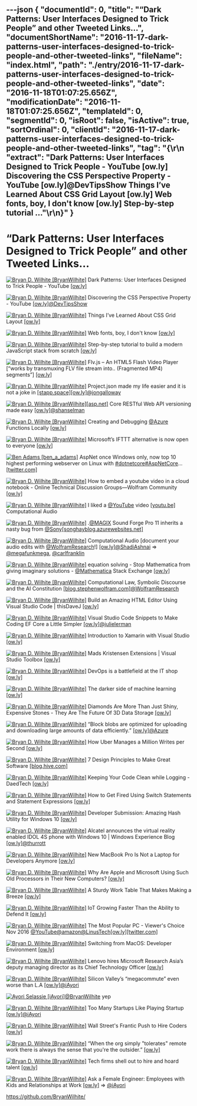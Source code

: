 ---json
{
  "documentId": 0,
  "title": "“Dark Patterns: User Interfaces Designed to Trick People” and other Tweeted Links…",
  "documentShortName": "2016-11-17-dark-patterns-user-interfaces-designed-to-trick-people-and-other-tweeted-links",
  "fileName": "index.html",
  "path": "./entry/2016-11-17-dark-patterns-user-interfaces-designed-to-trick-people-and-other-tweeted-links",
  "date": "2016-11-18T01:07:25.656Z",
  "modificationDate": "2016-11-18T01:07:25.656Z",
  "templateId": 0,
  "segmentId": 0,
  "isRoot": false,
  "isActive": true,
  "sortOrdinal": 0,
  "clientId": "2016-11-17-dark-patterns-user-interfaces-designed-to-trick-people-and-other-tweeted-links",
  "tag": "{\r\n  \"extract\": \"Dark Patterns: User Interfaces Designed to Trick People - YouTube [ow.ly] Discovering the CSS Perspective Property - YouTube [ow.ly]@DevTipsShow Things I’ve Learned About CSS Grid Layout [ow.ly] Web fonts, boy, I don't know [ow.ly] Step-by-step tutorial ...\"\r\n}"
}
---

# “Dark Patterns: User Interfaces Designed to Trick People” and other Tweeted Links…

[<img alt="Bryan D. Wilhite [BryanWilhite]" src="https://songhay.blob.core.windows.net/shared-social-twitter/BryanWilhite.jpeg">](http://songhayblog.azurewebsites.net/ "Bryan D. Wilhite [BryanWilhite]") Dark Patterns: User Interfaces Designed to Trick People - YouTube [[ow.ly]](https://www.youtube.com/watch?v=1KVyFio8gw4)

[<img alt="Bryan D. Wilhite [BryanWilhite]" src="https://songhay.blob.core.windows.net/shared-social-twitter/BryanWilhite.jpeg">](http://songhayblog.azurewebsites.net/ "Bryan D. Wilhite [BryanWilhite]") Discovering the CSS Perspective Property - YouTube [[ow.ly]](https://www.youtube.com/watch?v=8NGNKBIA_eI)[@DevTipsShow](http://twitter.com/DevTipsShow)

[<img alt="Bryan D. Wilhite [BryanWilhite]" src="https://songhay.blob.core.windows.net/shared-social-twitter/BryanWilhite.jpeg">](http://songhayblog.azurewebsites.net/ "Bryan D. Wilhite [BryanWilhite]") Things I’ve Learned About CSS Grid Layout [[ow.ly]](https://css-tricks.com/things-ive-learned-css-grid-layout/?platform=hootsuite)

[<img alt="Bryan D. Wilhite [BryanWilhite]" src="https://songhay.blob.core.windows.net/shared-social-twitter/BryanWilhite.jpeg">](http://songhayblog.azurewebsites.net/ "Bryan D. Wilhite [BryanWilhite]") Web fonts, boy, I don't know [[ow.ly]](http://meowni.ca/posts/web-fonts/?platform=hootsuite)

[<img alt="Bryan D. Wilhite [BryanWilhite]" src="https://songhay.blob.core.windows.net/shared-social-twitter/BryanWilhite.jpeg">](http://songhayblog.azurewebsites.net/ "Bryan D. Wilhite [BryanWilhite]") Step-by-step tutorial to build a modern JavaScript stack from scratch [[ow.ly]](https://github.com/verekia/js-stack-from-scratch?platform=hootsuite)

[<img alt="Bryan D. Wilhite [BryanWilhite]" src="https://songhay.blob.core.windows.net/shared-social-twitter/BryanWilhite.jpeg">](http://songhayblog.azurewebsites.net/ "Bryan D. Wilhite [BryanWilhite]") Flv.js – An HTML5 Flash Video Player [“works by transmuxing FLV file stream into.. (Fragmented MP4) segments”] [[ow.ly]](https://github.com/Bilibili/flv.js?platform=hootsuite)

[<img alt="Bryan D. Wilhite [BryanWilhite]" src="https://songhay.blob.core.windows.net/shared-social-twitter/BryanWilhite.jpeg">](http://songhayblog.azurewebsites.net/ "Bryan D. Wilhite [BryanWilhite]") Project.json made my life easier and it is not a joke in [[stapp.space]](http://Stapp.space)[[ow.ly]](https://stapp.space/project-json-made-my-life-easier-and-it-is-not-a-joke/)[@jongalloway](http://twitter.com/jongalloway)

[<img alt="Bryan D. Wilhite [BryanWilhite]" src="https://songhay.blob.core.windows.net/shared-social-twitter/BryanWilhite.jpeg">](http://songhayblog.azurewebsites.net/ "Bryan D. Wilhite [BryanWilhite]")[[asp.net]](http://ASP.NET) Core RESTful Web API versioning made easy [[ow.ly]](https://www.hanselman.com/blog/ASPNETCoreRESTfulWebAPIVersioningMadeEasy.aspx?platform=hootsuite)[@shanselman](http://twitter.com/shanselman)

[<img alt="Bryan D. Wilhite [BryanWilhite]" src="https://songhay.blob.core.windows.net/shared-social-twitter/BryanWilhite.jpeg">](http://songhayblog.azurewebsites.net/ "Bryan D. Wilhite [BryanWilhite]") Creating and Debugging [@Azure](http://twitter.com/Azure) Functions Locally [[ow.ly]](http://ow.ly/JVHV305KsY9)

[<img alt="Bryan D. Wilhite [BryanWilhite]" src="https://songhay.blob.core.windows.net/shared-social-twitter/BryanWilhite.jpeg">](http://songhayblog.azurewebsites.net/ "Bryan D. Wilhite [BryanWilhite]") Microsoft’s IFTTT alternative is now open to everyone [[ow.ly]](https://www.theverge.com/2016/11/1/13491500/microsoft-flow-ifttt-available-now?platform=hootsuite)

[<img alt="Ben Adams [ben_a_adams]" src="https://songhay.blob.core.windows.net/shared-social-twitter/ben_a_adams.jpg">](http://www.ageofascent.com/author/ben_a_adams/ "Ben Adams [ben_a_adams]") AspNet once Windows only, now top 10 highest performing webserver on Linux with [#dotnetcore](http://twitter.com/search?q=%23dotnetcore)[#AspNetCore](http://twitter.com/search?q=%23AspNetCore)… [[twitter.com]](https://twitter.com/i/web/status/798940941159571457)

[<img alt="Bryan D. Wilhite [BryanWilhite]" src="https://songhay.blob.core.windows.net/shared-social-twitter/BryanWilhite.jpeg">](http://songhayblog.azurewebsites.net/ "Bryan D. Wilhite [BryanWilhite]") How to embed a youtube video in a cloud notebook - Online Technical Discussion Groups—Wolfram Community [[ow.ly]](https://community.wolfram.com/groups/-/m/t/410913?p_p_auth=IexdT3VO)

[<img alt="Bryan D. Wilhite [BryanWilhite]" src="https://songhay.blob.core.windows.net/shared-social-twitter/BryanWilhite.jpeg">](http://songhayblog.azurewebsites.net/ "Bryan D. Wilhite [BryanWilhite]") I liked a [@YouTube](http://twitter.com/YouTube) video [[youtu.be]](http://youtu.be/JCk5BUryxnY?a) Computational Audio

[<img alt="Bryan D. Wilhite [BryanWilhite]" src="https://songhay.blob.core.windows.net/shared-social-twitter/BryanWilhite.jpeg">](http://songhayblog.azurewebsites.net/ "Bryan D. Wilhite [BryanWilhite]") .[@MAGIX](http://twitter.com/MAGIX) Sound Forge Pro 11 inherits a nasty bug from [@Sony](http://twitter.com/Sony)[[songhayblog.azurewebsites.net]](http://songhayblog.azurewebsites.net/entry/magix-sound-forge-pro-11-inherits-a-nasty-bug-from-sony)

[<img alt="Bryan D. Wilhite [BryanWilhite]" src="https://songhay.blob.core.windows.net/shared-social-twitter/BryanWilhite.jpeg">](http://songhayblog.azurewebsites.net/ "Bryan D. Wilhite [BryanWilhite]") Computational Audio [document your audio edits with [@WolframResearch](http://twitter.com/WolframResearch)!] [[ow.ly]](https://www.youtube.com/watch?v=JCk5BUryxnY)[@ShadiAshnai](http://twitter.com/ShadiAshnai) => [@megafunkmega](http://twitter.com/megafunkmega), [@carlfranklin](http://twitter.com/carlfranklin)

[<img alt="Bryan D. Wilhite [BryanWilhite]" src="https://songhay.blob.core.windows.net/shared-social-twitter/BryanWilhite.jpeg">](http://songhayblog.azurewebsites.net/ "Bryan D. Wilhite [BryanWilhite]") equation solving - Stop Mathematica from giving imaginary solutions - [@Mathematica](http://twitter.com/Mathematica) Stack Exchange [[ow.ly]](https://mathematica.stackexchange.com/questions/20294/stop-mathematica-from-giving-imaginary-solutions)

[<img alt="Bryan D. Wilhite [BryanWilhite]" src="https://songhay.blob.core.windows.net/shared-social-twitter/BryanWilhite.jpeg">](http://songhayblog.azurewebsites.net/ "Bryan D. Wilhite [BryanWilhite]") Computational Law, Symbolic Discourse and the AI Constitution [[blog.stephenwolfram.com]](http://blog.stephenwolfram.com/2016/10/computational-law-symbolic-discourse-and-the-ai-constitution/)[@WolframResearch](http://twitter.com/WolframResearch)

[<img alt="Bryan D. Wilhite [BryanWilhite]" src="https://songhay.blob.core.windows.net/shared-social-twitter/BryanWilhite.jpeg">](http://songhayblog.azurewebsites.net/ "Bryan D. Wilhite [BryanWilhite]") Build an Amazing HTML Editor Using Visual Studio Code | thisDaveJ [[ow.ly]](https://thisdavej.com/build-an-amazing-html-editor-using-visual-studio-code/)

[<img alt="Bryan D. Wilhite [BryanWilhite]" src="https://songhay.blob.core.windows.net/shared-social-twitter/BryanWilhite.jpeg">](http://songhayblog.azurewebsites.net/ "Bryan D. Wilhite [BryanWilhite]") Visual Studio Code Snippets to Make Coding EF Core a Little Simpler [[ow.ly]](http://thedatafarm.com/tools/visual-studio-code-snippets-for-make-coding-ef-core-a-little-simpler/?platform=hootsuite)[@julielerman](http://twitter.com/julielerman)

[<img alt="Bryan D. Wilhite [BryanWilhite]" src="https://songhay.blob.core.windows.net/shared-social-twitter/BryanWilhite.jpeg">](http://songhayblog.azurewebsites.net/ "Bryan D. Wilhite [BryanWilhite]") Introduction to Xamarin with Visual Studio [[ow.ly]](https://www.youtube.com/watch?v=wRfBwRQC5SU)

[<img alt="Bryan D. Wilhite [BryanWilhite]" src="https://songhay.blob.core.windows.net/shared-social-twitter/BryanWilhite.jpeg">](http://songhayblog.azurewebsites.net/ "Bryan D. Wilhite [BryanWilhite]") Mads Kristensen Extensions | Visual Studio Toolbox [[ow.ly]](https://channel9.msdn.com/Shows/Visual-Studio-Toolbox/Mads-Kristensen-Extensions?platform=hootsuite)

[<img alt="Bryan D. Wilhite [BryanWilhite]" src="https://songhay.blob.core.windows.net/shared-social-twitter/BryanWilhite.jpeg">](http://songhayblog.azurewebsites.net/ "Bryan D. Wilhite [BryanWilhite]") DevOps is a battlefield at the IT shop [[ow.ly]](https://opensource.com/open-organization/16/11/devops-battlefield)

[<img alt="Bryan D. Wilhite [BryanWilhite]" src="https://songhay.blob.core.windows.net/shared-social-twitter/BryanWilhite.jpeg">](http://songhayblog.azurewebsites.net/ "Bryan D. Wilhite [BryanWilhite]") The darker side of machine learning [[ow.ly]](https://techcrunch.com/2016/10/26/the-darker-side-of-machine-learning/?platform=hootsuite)

[<img alt="Bryan D. Wilhite [BryanWilhite]" src="https://songhay.blob.core.windows.net/shared-social-twitter/BryanWilhite.jpeg">](http://songhayblog.azurewebsites.net/ "Bryan D. Wilhite [BryanWilhite]") Diamonds Are More Than Just Shiny, Expensive Stones - They Are The Future Of 3D Data Storage [[ow.ly]](https://www.iafrikan.com/2016/10/28/diamonds-are-more-than-just-shiny-expensive-stones-they-are-the-future-of-3d-data-storage/?platform=hootsuite)

[<img alt="Bryan D. Wilhite [BryanWilhite]" src="https://songhay.blob.core.windows.net/shared-social-twitter/BryanWilhite.jpeg">](http://songhayblog.azurewebsites.net/ "Bryan D. Wilhite [BryanWilhite]") “Block blobs are optimized for uploading and downloading large amounts of data efficiently.” [[ow.ly]](https://docs.microsoft.com/en-us/rest/api/storageservices/Understanding-Block-Blobs--Append-Blobs--and-Page-Blobs?redirectedfrom=MSDN)[@Azure](http://twitter.com/Azure)

[<img alt="Bryan D. Wilhite [BryanWilhite]" src="https://songhay.blob.core.windows.net/shared-social-twitter/BryanWilhite.jpeg">](http://songhayblog.azurewebsites.net/ "Bryan D. Wilhite [BryanWilhite]") How Uber Manages a Million Writes per Second [[ow.ly]](http://highscalability.com/blog/2016/9/28/how-uber-manages-a-million-writes-per-second-using-mesos-and.html?platform=hootsuite)

[<img alt="Bryan D. Wilhite [BryanWilhite]" src="https://songhay.blob.core.windows.net/shared-social-twitter/BryanWilhite.jpeg">](http://songhayblog.azurewebsites.net/ "Bryan D. Wilhite [BryanWilhite]") 7 Design Principles to Make Great Software [[blog.hive.com]](https://blog.hive.com/hives-7-design-principles-c59d593ae58b)

[<img alt="Bryan D. Wilhite [BryanWilhite]" src="https://songhay.blob.core.windows.net/shared-social-twitter/BryanWilhite.jpeg">](http://songhayblog.azurewebsites.net/ "Bryan D. Wilhite [BryanWilhite]") Keeping Your Code Clean while Logging - DaedTech [[ow.ly]](https://daedtech.com/keeping-code-clean-logging/)

[<img alt="Bryan D. Wilhite [BryanWilhite]" src="https://songhay.blob.core.windows.net/shared-social-twitter/BryanWilhite.jpeg">](http://songhayblog.azurewebsites.net/ "Bryan D. Wilhite [BryanWilhite]") How to Get Fired Using Switch Statements and Statement Expressions [[ow.ly]](https://blog.robertelder.org/switch-statements-statement-expressions/?platform=hootsuite)

[<img alt="Bryan D. Wilhite [BryanWilhite]" src="https://songhay.blob.core.windows.net/shared-social-twitter/BryanWilhite.jpeg">](http://songhayblog.azurewebsites.net/ "Bryan D. Wilhite [BryanWilhite]") Developer Submission: Amazing Hash Utility for Windows 10 [[ow.ly]](https://mspoweruser.com/developer-submission-amazing-hash-utility-windows-10/https:/mspoweruser.com/developer-submission-amazing-hash-utility-windows-10/?platform=hootsuite)

[<img alt="Bryan D. Wilhite [BryanWilhite]" src="https://songhay.blob.core.windows.net/shared-social-twitter/BryanWilhite.jpeg">](http://songhayblog.azurewebsites.net/ "Bryan D. Wilhite [BryanWilhite]") Alcatel announces the virtual reality enabled IDOL 4S phone with Windows 10 | Windows Experience Blog [[ow.ly]](https://blogs.windows.com/windowsexperience/2016/11/01/alcatel-announces-the-virtual-reality-enabled-idol-4s-phone-with-windows-10/#QRkcyyQHShxmqxMR.97)[@thurrott](http://twitter.com/thurrott)

[<img alt="Bryan D. Wilhite [BryanWilhite]" src="https://songhay.blob.core.windows.net/shared-social-twitter/BryanWilhite.jpeg">](http://songhayblog.azurewebsites.net/ "Bryan D. Wilhite [BryanWilhite]") New MacBook Pro Is Not a Laptop for Developers Anymore [[ow.ly]](https://blog.devteam.space/new-macbook-pro-is-not-a-laptop-for-developers-anymore-d0d4b1b8b7de?platform=hootsuite&gi=b38c1f9641b0)

[<img alt="Bryan D. Wilhite [BryanWilhite]" src="https://songhay.blob.core.windows.net/shared-social-twitter/BryanWilhite.jpeg">](http://songhayblog.azurewebsites.net/ "Bryan D. Wilhite [BryanWilhite]") Why Are Apple and Microsoft Using Such Old Processors in Their New Computers? [[ow.ly]](https://gizmodo.com/why-are-apple-and-microsoft-using-such-old-processors-i-1788302547?platform=hootsuite)

[<img alt="Bryan D. Wilhite [BryanWilhite]" src="https://songhay.blob.core.windows.net/shared-social-twitter/BryanWilhite.jpeg">](http://songhayblog.azurewebsites.net/ "Bryan D. Wilhite [BryanWilhite]") A Sturdy Work Table That Makes Making a Breeze [[ow.ly]](https://www.core77.com/not%20implemented?platform=hootsuite)

[<img alt="Bryan D. Wilhite [BryanWilhite]" src="https://songhay.blob.core.windows.net/shared-social-twitter/BryanWilhite.jpeg">](http://songhayblog.azurewebsites.net/ "Bryan D. Wilhite [BryanWilhite]") IoT Growing Faster Than the Ability to Defend It [[ow.ly]](https://www.scientificamerican.com/article/iot-growing-faster-than-the-ability-to-defend-it/?platform=hootsuite)

[<img alt="Bryan D. Wilhite [BryanWilhite]" src="https://songhay.blob.core.windows.net/shared-social-twitter/BryanWilhite.jpeg">](http://songhayblog.azurewebsites.net/ "Bryan D. Wilhite [BryanWilhite]") The Most Popular PC - Viewer's Choice Nov 2016 [@YouTube](http://twitter.com/YouTube)[@amazon](http://twitter.com/amazon)[@LinusTech](http://twitter.com/LinusTech)[[ow.ly]](https://www.youtube.com/watch?v=227fgWPPPNU)[[twitter.com]](https://twitter.com/BryanWilhite/status/795967926322995200/photo/1)

[<img alt="Bryan D. Wilhite [BryanWilhite]" src="https://songhay.blob.core.windows.net/shared-social-twitter/BryanWilhite.jpeg">](http://songhayblog.azurewebsites.net/ "Bryan D. Wilhite [BryanWilhite]") Switching from MacOS: Developer Environment [[ow.ly]](https://blog.elementary.io/post/152671475281/switching-from-macos-developer-environment?platform=hootsuite)

[<img alt="Bryan D. Wilhite [BryanWilhite]" src="https://songhay.blob.core.windows.net/shared-social-twitter/BryanWilhite.jpeg">](http://songhayblog.azurewebsites.net/ "Bryan D. Wilhite [BryanWilhite]") Lenovo hires Microsoft Research Asia’s deputy managing director as its Chief Technology Officer [[ow.ly]](https://mspoweruser.com/lenovo-hires-microsoft-research-asias-deputy-managing-director-as-its-chief-technology-officer/?platform=hootsuite)

[<img alt="Bryan D. Wilhite [BryanWilhite]" src="https://songhay.blob.core.windows.net/shared-social-twitter/BryanWilhite.jpeg">](http://songhayblog.azurewebsites.net/ "Bryan D. Wilhite [BryanWilhite]") Silicon Valley’s “megacommute” even worse than L.A [[ow.ly]](https://www.mercurynews.com/2016/11/02/job-boom-intensifies-traffic-and-housing-woes/?platform=hootsuite)[@iAyori](http://twitter.com/iAyori)

[<img alt="Ayori Selassie [iAyori]" src="https://songhay.blob.core.windows.net/shared-social-twitter/iAyori.jpeg">](http://lifemodelcanvas.org/ "Ayori Selassie [iAyori]")[@BryanWilhite](http://twitter.com/BryanWilhite) yep

[<img alt="Bryan D. Wilhite [BryanWilhite]" src="https://songhay.blob.core.windows.net/shared-social-twitter/BryanWilhite.jpeg">](http://songhayblog.azurewebsites.net/ "Bryan D. Wilhite [BryanWilhite]") Too Many Startups Like Playing Startup [[ow.ly]](https://www.groovehq.com/blog/startups-playing-startup?utm_campaign=Mattermark%20Daily&utm_source=hs_email&utm_medium=email&utm_content=36789099&_hsenc=p2ANqtz-9NgMcFUfuqycnQ_uT255UK9gZGEuMIpquw8R4WevPm5IgL0w9k8eSWlTm7ujNJ47OT0tbPhm0HNABuTZi9gk2c5NcXOA&_hsmi=36789099)[@iAyori](http://twitter.com/iAyori)

[<img alt="Bryan D. Wilhite [BryanWilhite]" src="https://songhay.blob.core.windows.net/shared-social-twitter/BryanWilhite.jpeg">](http://songhayblog.azurewebsites.net/ "Bryan D. Wilhite [BryanWilhite]") Wall Street's Frantic Push to Hire Coders [[ow.ly]](https://www.bloomberg.com/tosv2.html?vid=&uuid=1568bbf0-274a-11ea-a4b8-1bc30da37a9d&url=L25ld3MvYXJ0aWNsZXMvMjAxNi0xMC0yOC93YWxsLXN0cmVldC1jb2RlcnMtd2FudGVkLWVsaXRlLWNvbGxlZ2UtZGVncmVlcy1ub3QtbmVjZXNzYXJ5P3BsYXRmb3JtPWhvb3RzdWl0ZQ==)

[<img alt="Bryan D. Wilhite [BryanWilhite]" src="https://songhay.blob.core.windows.net/shared-social-twitter/BryanWilhite.jpeg">](http://songhayblog.azurewebsites.net/ "Bryan D. Wilhite [BryanWilhite]") “When the org simply "tolerates" remote work there is always the sense that you're the outsider.” [[ow.ly]](https://news.ycombinator.com/item?id=12843590)

[<img alt="Bryan D. Wilhite [BryanWilhite]" src="https://songhay.blob.core.windows.net/shared-social-twitter/BryanWilhite.jpeg">](http://songhayblog.azurewebsites.net/ "Bryan D. Wilhite [BryanWilhite]") Tech firms shell out to hire and hoard talent [[ow.ly]](http://ow.ly/9Oja305PU1I)

[<img alt="Bryan D. Wilhite [BryanWilhite]" src="https://songhay.blob.core.windows.net/shared-social-twitter/BryanWilhite.jpeg">](http://songhayblog.azurewebsites.net/ "Bryan D. Wilhite [BryanWilhite]") Ask a Female Engineer: Employees with Kids and Relationships at Work [[ow.ly]](http://www.themacro.com/articles/2016/10/ask-a-female-engineer-4/?platform=hootsuite) => [@iAyori](http://twitter.com/iAyori)

<https://github.com/BryanWilhite/>
